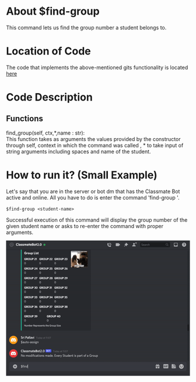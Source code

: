 # About $find-group
This command lets us find the group number a student belongs to.

# Location of Code
The code that implements the above-mentioned gits functionality is located [here](https://github.com/Ashwinshankar98/ClassMateBot/blob/main/cogs/groups.py)

# Code Description
## Functions
find_group(self, ctx,*,name : str): <br>
This function takes as arguments the values provided by the constructor through self, context in which the command was called , * to take input of string arguments including spaces and name of the student.

# How to run it? (Small Example)
Let's say that you are in the server or bot dm that has the Classmate Bot active and online. All you have to do is 
enter the command 'find-group <student-name>'.
```
$find-group <student-name>
```
Successful execution of this command will display the group number of the given student name or asks to re-enter the command  with proper arguments.

![$group HW](https://github.com/Ashwinshankar98/ClassMateBot/blob/main/data/media/Find-group.gif)
